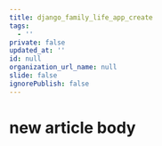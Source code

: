 ```yaml
---
title: django_family_life_app_create
tags:
  - ''
private: false
updated_at: ''
id: null
organization_url_name: null
slide: false
ignorePublish: false
---
```

# new article body
